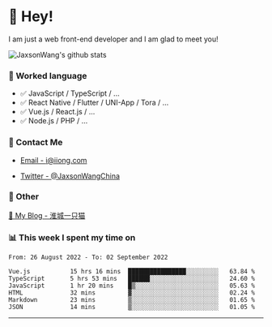 # 👋 Hey!

I am just a web front-end developer and I am glad to meet you!

![JaxsonWang's github stats](https://github-readme-stats.vercel.app/api?username=JaxsonWang&&show_icons=true&&title_color=1abc9c&&icon_color=1abc9c)


### 📝 Worked language

- ✅ JavaScript / TypeScript / ...
- ✅ React Native / Flutter / UNI-App / Tora / ...
- ✅ Vue.js / React.js / ...
- ✅ Node.js / PHP / ...

### 📮 Contact Me

- [Email - i@iiong.com](mailto:i@iiong.com)

- [Twitter - @JaxsonWangChina](https://twitter.com/JaxsonWangChina)

### 🤪 Other

[📌 My Blog - 淮城一只猫](https://iiong.com)

### 📊 This week I spent my time on

<!--START_SECTION:waka-->

```text
From: 26 August 2022 - To: 02 September 2022

Vue.js           15 hrs 16 mins  ████████████████░░░░░░░░░   63.84 %
TypeScript       5 hrs 53 mins   ██████░░░░░░░░░░░░░░░░░░░   24.60 %
JavaScript       1 hr 20 mins    █▒░░░░░░░░░░░░░░░░░░░░░░░   05.63 %
HTML             32 mins         ▓░░░░░░░░░░░░░░░░░░░░░░░░   02.24 %
Markdown         23 mins         ▒░░░░░░░░░░░░░░░░░░░░░░░░   01.65 %
JSON             14 mins         ▒░░░░░░░░░░░░░░░░░░░░░░░░   01.05 %
```

<!--END_SECTION:waka-->

---
